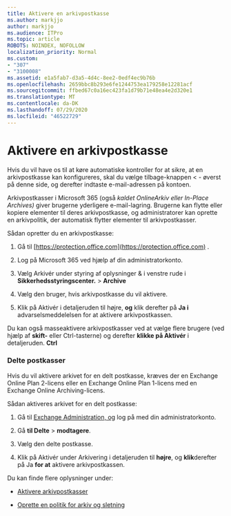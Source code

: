 ```yaml
---
title: Aktivere en arkivpostkasse
ms.author: markjjo
author: markjjo
ms.audience: ITPro
ms.topic: article
ROBOTS: NOINDEX, NOFOLLOW
localization_priority: Normal
ms.custom:
- "307"
- "3100008"
ms.assetid: e1a5fab7-d3a5-4d4c-8ee2-0edf4ec9b76b
ms.openlocfilehash: 2659bbc8b293e6fe1244753ea179258e12281acf
ms.sourcegitcommit: ffbed67c0a16ec423fa1d79b71e48ea4e2d320e1
ms.translationtype: MT
ms.contentlocale: da-DK
ms.lasthandoff: 07/29/2020
ms.locfileid: "46522729"
---
```

# <a name="enable-an-archive-mailbox"></a>Aktivere en arkivpostkasse

Hvis du vil have os til at køre automatiske kontroller for at sikre, at en arkivpostkasse kan konfigureres, skal du vælge tilbage-knappen < - øverst på denne side, og derefter indtaste e-mail-adressen på kontoen.

Arkivpostkasser i Microsoft 365 (også *kaldet OnlineArkiv eller* *In-Place Archives)* giver brugerne yderligere e-mail-lagring. Brugerne kan flytte eller kopiere elementer til deres arkivpostkasse, og administratorer kan oprette en arkivpolitik, der automatisk flytter elementer til arkivpostkasser.
  
Sådan opretter du en arkivpostkasse:
  
1. Gå til [https://protection.office.com](https://protection.office.com) .

2. Log på Microsoft 365 ved hjælp af din administratorkonto.

3. Vælg Arkivér under styring af oplysninger &amp; i venstre rude i **Sikkerhedsstyringscenter.** \> **Archive**

4. Vælg den bruger, hvis arkivpostkasse du vil aktivere.

5. Klik på Aktivér i detaljeruden til højre, **og** klik derefter på **Ja i** advarselsmeddelelsen for at aktivere arkivpostkassen.

Du kan også masseaktivere arkivpostkasser ved at vælge flere brugere (ved hjælp af **skift-** eller Ctrl-tasterne) og derefter **klikke på Aktivér** i detaljeruden. **Ctrl**
  
### <a name="shared-mailboxes"></a>Delte postkasser

Hvis du vil aktivere arkivet for en delt postkasse, kræves der en Exchange Online Plan 2-licens eller en Exchange Online Plan 1-licens med en Exchange Online Archiving-licens.  

Sådan aktiveres arkivet for en delt postkasse:

1. Gå til [Exchange Administration, og](https://outlook.office365.com/ecp) log på med din administratorkonto.

2. Gå **til Delte**  >  **modtagere**.

3. Vælg den delte postkasse.

4. Klik på Aktivér under Arkivering i detaljeruden til **højre**, og **klik**derefter på Ja **for at** aktivere arkivpostkassen.

Du kan finde flere oplysninger under:
  
- [Aktivere arkivpostkasser](https://docs.microsoft.com/microsoft-365/compliance/enable-archive-mailboxes)

- [Oprette en politik for arkiv og sletning](https://docs.microsoft.com//office365/securitycompliance/set-up-an-archive-and-deletion-policy-for-mailboxes)
